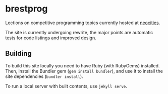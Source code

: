 # brestprog

Lections on competitive programming topics currently hosted at
[neocities](http://brestprog.neocities.org/).

The site is currently undergoing rewrite, the major points are
automatic tests for code listings and improved design. 

## Building

To build this site locally you need to have Ruby (with RubyGems)
installed. Then, install the Bundler gem (`gem install bundler`),
and use it to install the site dependencies (`bundler install`).

To run a local server with built contents, use `jekyll serve`.
